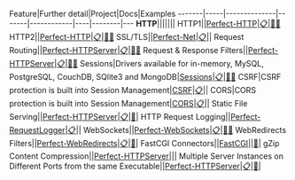 Feature|Further detail|Project|Docs|Examples
-------|-----|--------------|-------|------------|----|--------|---
**HTTP**|||||||
HTTP1||[Perfect-HTTP](https://github.com/PerfectlySoft/Perfect-HTTP)|[:clipboard:](https://www.perfect.org/docs/HTTPServer.html)|[:paperclip:](https://github.com/PerfectlySoft/PerfectTemplate)[:paperclip:](https://github.com/PerfectExamples/Perfect-Cookie-Demo)
HTTP2||[Perfect-HTTP](https://github.com/PerfectlySoft/Perfect-HTTP)|[:clipboard:](https://www.perfect.org/docs/HTTPServer.html)|[:paperclip:](https://github.com/PerfectlySoft/PerfectTemplate)[:paperclip:](https://github.com/PerfectExamples/Perfect-Cookie-Demo)
SSL/TLS||[Perfect-Net](https://github.com/PerfectlySoft/Perfect-Net)|[:clipboard:](https://www.perfect.org/docs/HTTPServer.html)||
Request Routing||[Perfect-HTTPServer](https://github.com/PerfectlySoft/Perfect-HTTPServer)|[:clipboard:](https://www.perfect.org/docs/routing.html)|[:paperclip:](https://github.com/PerfectlySoft/PerfectTemplate)[:paperclip:](https://github.com/PerfectExamples/Perfect-Cookie-Demo)
Request & Response Filters||[Perfect-HTTPServer](https://github.com/PerfectlySoft/Perfect-HTTPServer)|[:clipboard:](https://www.perfect.org/docs/filters.html)|[:paperclip:](https://github.com/PerfectlySoft/PerfectTemplate)[:paperclip:](https://github.com/PerfectExamples/Perfect-Cookie-Demo)
Sessions|Drivers available for in-memory, MySQL, PostgreSQL, CouchDB, SQlite3 and MongoDB|[Sessions](https://github.com/PerfectlySoft/Perfect-Session)|[:clipboard:](https://www.perfect.org/docs/sessions.html)|[:paperclip:](https://github.com/PerfectExamples/Perfect-Session-Memory-Demo)[:paperclip:](https://github.com/PerfectExamples/Perfect-Session-MySQL-Demo)
CSRF|CSRF protection is built into Session Management|[CSRF](https://github.com/PerfectlySoft/Perfect-Session)|[:clipboard:](https://www.perfect.org/docs/csrf.html)||
CORS|CORS protection is built into Session Management|[CORS](https://github.com/PerfectlySoft/Perfect-Session)|[:clipboard:](https://www.perfect.org/docs/cors.html)||
Static File Serving||[Perfect-HTTPServer](https://github.com/PerfectlySoft/Perfect-HTTPServer)|[:clipboard:](https://www.perfect.org/docs/staticFileContent.html)|[:paperclip:](https://github.com/PerfectlySoft/PerfectTemplate)|
HTTP Request Logging||[Perfect-RequestLogger](https://github.com/PerfectlySoft/Perfect-RequestLogger)|[:clipboard:](https://www.perfect.org/docs/HTTPRequestLogging.html)||
WebSockets||[Perfect-WebSockets](https://github.com/PerfectlySoft/Perfect-WebSockets)|[:clipboard:](https://www.perfect.org/docs/webSockets.html)|[:paperclip:](https://github.com/PerfectExamples/Perfect-WebSocketsServer)[:paperclip:](https://github.com/PerfectExamples/Perfect-Chat-Demo)
WebRedirects Filters||[Perfect-WebRedirects](https://github.com/PerfectlySoft/Perfect-WebRedirects)|[:clipboard:](https://github.com/PerfectlySoft/Perfect-WebRedirects)|[:paperclip:](https://github.com/PerfectExamples/Perfect-WebRedirects-Demo)|
FastCGI Connectors||[FastCGI](https://github.com/PerfectlySoft/Perfect-FastCGI)||[:paperclip:](https://github.com/PerfectlySoft/PerfectTemplateFCGI)|
gZip Content Compression||[Perfect-HTTPServer](https://github.com/PerfectlySoft/Perfect-HTTPServer)|||
Multiple Server Instances on Different Ports from the same Executable||[Perfect-HTTPServer](https://github.com/PerfectlySoft/Perfect-HTTPServer)|[:clipboard:](https://www.perfect.org/docs/HTTPServer.html)|[:paperclip:](https://github.com/PerfectExamples/Multiple-Server-Instances-Demo)|
